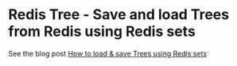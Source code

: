 Redis Tree - Save and load Trees from Redis using Redis sets
============================================================

See the blog post [How to load & save Trees using Redis sets]()
